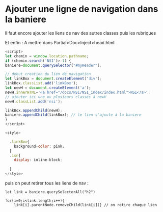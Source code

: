 # Ajouter une ligne de navigation dans la baniere

Il faut encore ajouter les liens de nav des autres classes puis les rubriques

Et enfin : 
A mettre dans Partial>Doc>Inject>head.html

```javascript
<script>
let chemin = window.location.pathname;
if (chemin.search('NSI')>-1) {
baniere=document.querySelector("#myHeader");

// debut creation du lien de navigation
let linkBox = document.createElement('div');
linkBox.classList.add('linkBox');
let newH = document.createElement('a');
newH.innerHTML='<a href="/docs/NSI/NSI_index/index.html">NSI</a>';
// ajouter ici une ou plusieurs classes à newH
newH.classList.add('nsi');

linkBox.appendChild(newH);
baniere.appendChild(linkBox); // le lien s'ajoute à la baniere
}
</script>

<style>

  .linkBox{
    background-color: pink;
  }
  .isn{
    display: inline-block;
    
  }
</style>
```


puis on peut retirer tous les liens de nav : 
```
let link = baniere.querySelectorAll("h2")

for(i=0;i<link.length;i++){
    link[i].parentNode.removeChild(link[i])} // on retire chaque lien
```
